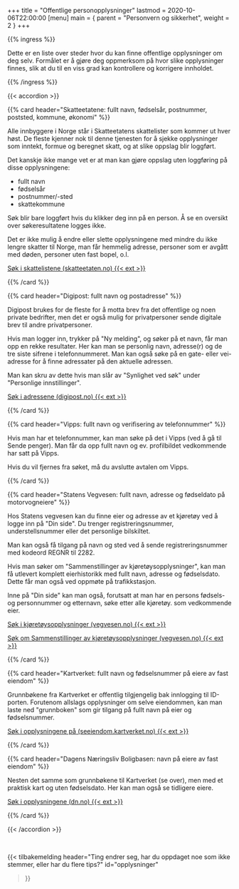 +++
title = "Offentlige personopplysninger"
lastmod = 2020-10-06T22:00:00
[menu]
main = { parent = "Personvern og sikkerhet", weight = 2 }
+++

{{% ingress %}}

Dette er en liste over steder hvor du kan finne offentlige opplysninger om deg selv. Formålet er å
gjøre deg oppmerksom på hvor slike opplysninger finnes, slik at du til en viss grad kan kontrollere
og korrigere innholdet.

{{% /ingress %}}

{{< accordion >}}

{{% card header="Skatteetatene: fullt navn, fødselsår, postnummer, poststed, kommune, økonomi" %}}

Alle innbyggere i Norge står i Skatteetatens skattelister som kommer ut hver høst. De
fleste kjenner nok
til denne tjenesten for å sjekke opplysninger som inntekt, formue og beregnet skatt, og at slike oppslag
blir loggført.

Det kanskje ikke mange vet er at man kan gjøre oppslag uten loggføring på disse opplysningene:

- fullt navn
- fødselsår
- postnummer/-sted
- skattekommune

Søk blir bare loggført hvis du klikker deg inn på en person. Å se en oversikt over søkeresultatene
logges ikke.

Det er ikke mulig å endre eller slette opplysningene med mindre du ikke lengre skatter til Norge,
man får hemmelig adresse, personer som er avgått med døden, personer uten fast bopel, o.l.

[Søk i skattelistene (skatteetaten.no) {{< ext >}}
](https://www.skatteetaten.no/person/skatt/skatteoppgjor/skattelistene/)

{{% /card %}}

{{% card header="Digipost: fullt navn og postadresse" %}}

Digipost brukes for de fleste for å motta brev fra det offentlige og noen private bedrifter, men
det er også mulig for privatpersoner sende digitale brev til andre privatpersoner.

Hvis man logger inn, trykker på "Ny melding", og søker på et navn, får man opp en rekke resultater.
Her kan man se personlig navn, adresse(r) og de tre siste sifrene i telefonnummeret. Man kan også
søke på en gate- eller vei- adresse for å finne adressater på den aktuelle adressen.

Man kan skru av dette hvis man slår av "Synlighet ved søk" under
"Personlige innstillinger".

[Søk i adressene (digipost.no) {{< ext >}}
](https://www.digipost.no/)

{{% /card %}}

{{% card header="Vipps: fullt navn og verifisering av telefonnummer" %}}

Hvis man har et telefonnummer, kan man søke på det i Vipps (ved å gå til Sende penger). Man får da
opp fullt navn og ev. profilbildet vedkommende har satt på Vipps.

Hvis du vil fjernes fra søket, må du avslutte avtalen om Vipps.

{{% /card %}}

{{% card header="Statens Vegvesen: fullt navn, adresse og fødseldato på motorvogneiere" %}}

Hos Statens vegvesen kan du finne eier og adresse av et kjøretøy ved å logge inn på "Din side". Du
trenger registreringsnummer, understellsnummer eller det personlige bilskiltet.

Man kan også få tilgang på navn og sted ved å sende registreringsnummer med kodeord REGNR til 2282.

Hvis man søker om "Sammenstillinger av kjøretøysopplysninger",
kan man få utlevert komplett eierhistorikk med fullt navn,
adresse og fødselsdato. Dette får man også ved oppmøte på trafikkstasjon.

Inne på "Din side" kan man også, forutsatt at man har en persons fødsels- og personnummer og
etternavn, søke etter alle kjøretøy. som vedkommende eier.

[Søk i kjøretøysopplysninger (vegvesen.no)
{{< ext >}}](https://www.vegvesen.no/kjoretoy/Kjop+og+salg/Kjøretøyopplysninger/finn-kjoretoyets-eier)

[Søk om Sammenstillinger av kjøretøysopplysninger (vegvesen.no) {{< ext >}}
](https://www.vegvesen.no/kjoretoy/kjop-og-salg/kjoretoyopplysninger/sammenstillinger-av-kjoretoyopplysninger/)

{{% /card %}}

{{% card header="Kartverket: fullt navn og fødselsnummer på eiere av fast eiendom" %}}

Grunnbøkene fra Kartverket er offentlig tilgjengelig bak innlogging til ID-porten. Forutenom
allslags opplysninger om selve eiendommen, kan man laste ned "grunnboken" som gir tilgang på fullt
navn på eier og fødselsnummer.

[Søk i opplysningene på (seeiendom.kartverket.no) {{< ext >}}
](https://seeiendom.kartverket.no)

{{% /card %}}

{{% card header="Dagens Næringsliv Boligbasen: navn på eiere av fast eiendom" %}}

Nesten det samme som grunnbøkene til Kartverket (se over), men med et praktisk kart og uten
fødselsdato. Her kan man også se tidligere eiere.

[Søk i opplysningene (dn.no) {{< ext >}}](https://www.dn.no/boligpriser)

{{% /card %}}

{{< /accordion >}}

<br>

{{< tilbakemelding
	header="Ting endrer seg, har du oppdaget noe som ikke stemmer, eller har du flere tips?"
	id="opplysninger"
>}}
